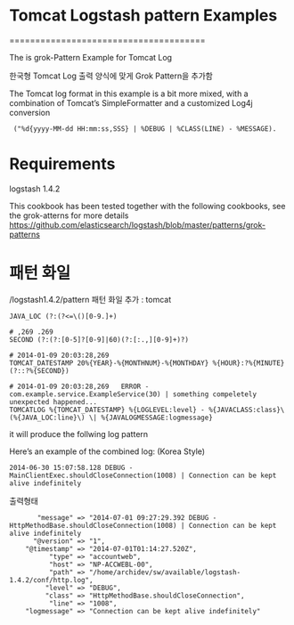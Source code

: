# Tomcat Logstash pattern Examples
======================================

The is grok-Pattern Example for Tomcat Log 

한국형 Tomcat Log 출력 양식에 맞게 Grok Pattern을 추가함 

The Tomcat log format in this example is a bit more mixed, with a combination of Tomcat’s SimpleFormatter and a customized Log4j conversion 
```
 ("%d{yyyy-MM-dd HH:mm:ss,SSS} | %DEBUG | %CLASS(LINE) - %MESSAGE).
```



Requirements 
=========
logstash 1.4.2 


This cookbook has been tested together with the following cookbooks, see the grok-atterns for more details
https://github.com/elasticsearch/logstash/blob/master/patterns/grok-patterns




패턴 화일
=====
/logstash1.4.2/pattern 
패턴 화일 추가 : tomcat

```
JAVA_LOC (?:(?<=\()[0-9.]+)

# ,269 .269
SECOND (?:(?:[0-5]?[0-9]|60)(?:[:.,][0-9]+)?)

# 2014-01-09 20:03:28,269 
TOMCAT_DATESTAMP 20%{YEAR}-%{MONTHNUM}-%{MONTHDAY} %{HOUR}:?%{MINUTE}(?::?%{SECOND})

# 2014-01-09 20:03:28,269   ERROR - com.example.service.ExampleService(30) | something compeletely unexpected happened...
TOMCATLOG %{TOMCAT_DATESTAMP} %{LOGLEVEL:level} - %{JAVACLASS:class}\(%{JAVA_LOC:line}\) \| %{JAVALOGMESSAGE:logmessage}
```
 
it will produce the follwing log pattern 



Here’s an example of the combined log: (Korea Style)
```
2014-06-30 15:07:58.128 DEBUG - MainClientExec.shouldCloseConnection(1008) | Connection can be kept alive indefinitely
```

출력형태
``` 
       "message" => "2014-07-01 09:27:29.392 DEBUG - HttpMethodBase.shouldCloseConnection(1008) | Connection can be kept alive indefinitely
      "@version" => "1",
    "@timestamp" => "2014-07-01T01:14:27.520Z",
          "type" => "accountweb",
          "host" => "NP-ACCWEBL-00",
          "path" => "/home/archidev/sw/available/logstash-1.4.2/conf/http.log",
         "level" => "DEBUG",
         "class" => "HttpMethodBase.shouldCloseConnection",
          "line" => "1008",
    "logmessage" => "Connection can be kept alive indefinitely" 
```
